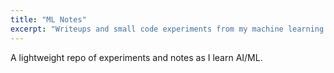 ```yaml
---
title: "ML Notes"
excerpt: "Writeups and small code experiments from my machine learning journey."
---
```


A lightweight repo of experiments and notes as I learn AI/ML.
